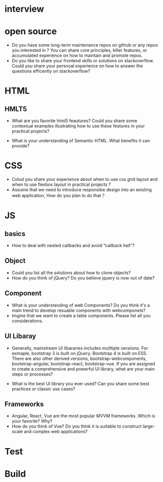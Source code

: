 # interview

# open source

- Do you have some long-term maintenance repos on github or any repos you interested in ? You can share core principles, killer features, or accumulated experience on how to maintain and promote repos.
- Do you like to share your frontend skills or solutions on stackoverflow. Could you share your persnoal experience on how to answer the questions efficently on stackoverflow? 

# HTML

## HMLT5

- What are you favorite html5 feautures? Could you share some contextual examples illustrating how to use these features in your practical projects?

- What is your understanding of Semantic HTML. What benefits it can provide?

# CSS

- Colud you share your experience about when to use css grid layout and when to use flexbox layout in practical projects ?
- Assume that we need to introduce responsibe design into an existing web application, How do you plan to do that？

# JS

## basics
- How to deal with nested callbacks and avoid “callback hell”?

## Object
 - Could you list all the solutions about how to clone objects?
 - How do you think of jQuery? Do you believe jquery is now out of date?
 
## Component

- What is your understanding of web Components? Do you think it's a main trend to develop resuable components with webcomponets?
- Imgine that we want to create a table components. Please list all you considerations.

## UI Libaray

- Generally, mainstream UI libararies includes mutltiple versiions. For exmaple, bootstrap 3 is built on jQuery. Bootstrap 4 is built on ES5. There are also other derived versions, bootstrap-webcomponents, bootstrap-angular, bootstrap-react, bootstrap-vue. If you are assigned to create a comprehensive and powerful UI library, what are your main steps or processes?

- What is the best UI library you ever used? Can you share some best practices or classic use cases?

## Frameworks

- Angular, React, Vue are the most popular MVVM frameworks. Which is your favorite? Why?
- How do you think of Vue? Do you think it is suitable to construct large-scale and complex web applications?


# Test

# Build
